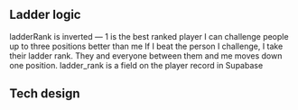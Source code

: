 ## Ladder logic

ladderRank is inverted — 1 is the best ranked player
I can challenge people up to three positions better than me
If I beat the person I challenge, I take their ladder rank. They and everyone between them and me moves down one position.
ladder_rank is a field on the player record in Supabase

## Tech design
